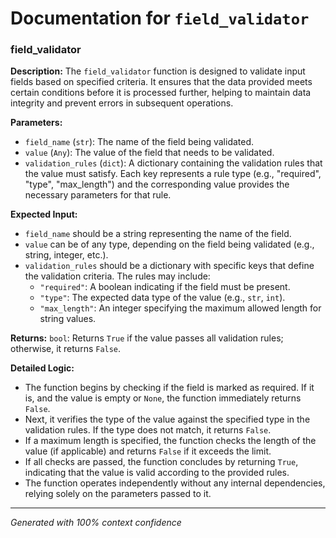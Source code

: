 # Documentation for `field_validator`

### field_validator

**Description:**
The `field_validator` function is designed to validate input fields based on specified criteria. It ensures that the data provided meets certain conditions before it is processed further, helping to maintain data integrity and prevent errors in subsequent operations.

**Parameters:**
- `field_name` (`str`): The name of the field being validated.
- `value` (`Any`): The value of the field that needs to be validated.
- `validation_rules` (`dict`): A dictionary containing the validation rules that the value must satisfy. Each key represents a rule type (e.g., "required", "type", "max_length") and the corresponding value provides the necessary parameters for that rule.

**Expected Input:**
- `field_name` should be a string representing the name of the field.
- `value` can be of any type, depending on the field being validated (e.g., string, integer, etc.).
- `validation_rules` should be a dictionary with specific keys that define the validation criteria. The rules may include:
  - `"required"`: A boolean indicating if the field must be present.
  - `"type"`: The expected data type of the value (e.g., `str`, `int`).
  - `"max_length"`: An integer specifying the maximum allowed length for string values.

**Returns:**
`bool`: Returns `True` if the value passes all validation rules; otherwise, it returns `False`.

**Detailed Logic:**
- The function begins by checking if the field is marked as required. If it is, and the value is empty or `None`, the function immediately returns `False`.
- Next, it verifies the type of the value against the specified type in the validation rules. If the type does not match, it returns `False`.
- If a maximum length is specified, the function checks the length of the value (if applicable) and returns `False` if it exceeds the limit.
- If all checks are passed, the function concludes by returning `True`, indicating that the value is valid according to the provided rules.
- The function operates independently without any internal dependencies, relying solely on the parameters passed to it.

---
*Generated with 100% context confidence*
